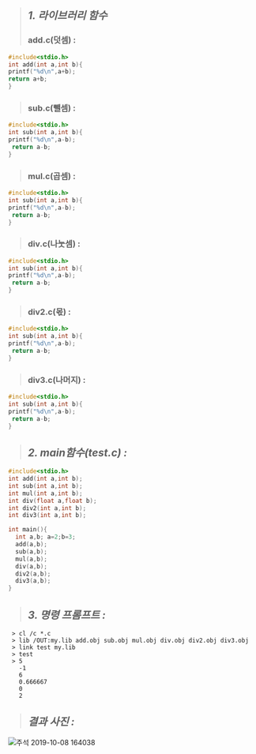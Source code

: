 > ## ***1. 라이브러리 함수***  
> ### add.c(덧셈) :

```c
#include<stdio.h>  
int add(int a,int b){  
printf("%d\n",a+b);  
return a+b;  
}  
```  
> ### sub.c(뺄셈) :

```c
#include<stdio.h>
int sub(int a,int b){
printf("%d\n",a-b);
 return a-b;
}  
```  
> ### mul.c(곱셈) :

```c
#include<stdio.h>
int sub(int a,int b){
printf("%d\n",a-b);
 return a-b;
}  
```  
> ### div.c(나눗셈) :

```c
#include<stdio.h>
int sub(int a,int b){
printf("%d\n",a-b);
 return a-b;
}  
```  
> ### div2.c(몫) :

```c
#include<stdio.h>
int sub(int a,int b){
printf("%d\n",a-b);
 return a-b;
}  
```  
> ### div3.c(나머지) :

```c
#include<stdio.h>
int sub(int a,int b){
printf("%d\n",a-b);
 return a-b;
}  
```  
  
> ## ***2. main함수(test.c) :***

```c
#include<stdio.h>
int add(int a,int b);
int sub(int a,int b);
int mul(int a,int b);
int div(float a,float b);
int div2(int a,int b);
int div3(int a,int b);

int main(){
  int a,b; a=2;b=3;
  add(a,b);
  sub(a,b);
  mul(a,b);
  div(a,b);
  div2(a,b);
  div3(a,b);
}
```   


   
        
> ## ***3. 명령 프롬프트 :***

```
 > cl /c *.c
 > lib /OUT:my.lib add.obj sub.obj mul.obj div.obj div2.obj div3.obj
 > link test my.lib
 > test
 > 5
   -1
   6
   0.666667
   0
   2
```

> ## ***결과 사진 :***
![주석 2019-10-08 164038](https://user-images.githubusercontent.com/50895677/66376699-2cd12080-e9eb-11e9-8e09-ea358e34e570.png)
